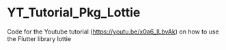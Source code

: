 # YT_Tutorial_Pkg_Lottie
Code for the Youtube tutorial (https://youtu.be/x0a6_ILbvAk) on how to use the Flutter library lottie
